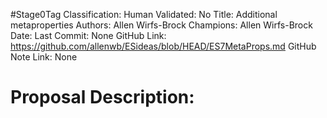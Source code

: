 #Stage0Tag
Classification:
Human Validated: No
Title: Additional metaproperties
Authors: Allen Wirfs-Brock
Champions: Allen Wirfs-Brock
Date: 
Last Commit: None
GitHub Link: https://github.com/allenwb/ESideas/blob/HEAD/ES7MetaProps.md
GitHub Note Link: None

# Proposal Description:
